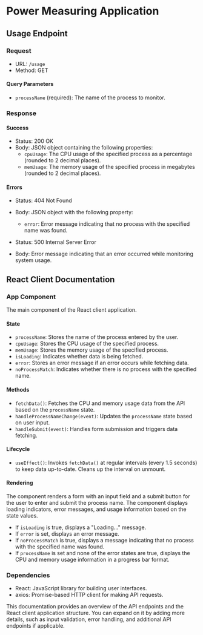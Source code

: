 # Power Measuring Application

## Usage Endpoint

### Request

- URL: `/usage`
- Method: GET

#### Query Parameters

- `processName` (required): The name of the process to monitor.

### Response

#### Success

- Status: 200 OK
- Body: JSON object containing the following properties:
  - `cpuUsage`: The CPU usage of the specified process as a percentage (rounded to 2 decimal places).
  - `memUsage`: The memory usage of the specified process in megabytes (rounded to 2 decimal places).

#### Errors

- Status: 404 Not Found
- Body: JSON object with the following property:

  - `error`: Error message indicating that no process with the specified name was found.

- Status: 500 Internal Server Error
- Body: Error message indicating that an error occurred while monitoring system usage.

## React Client Documentation

### App Component

The main component of the React client application.

#### State

- `processName`: Stores the name of the process entered by the user.
- `cpuUsage`: Stores the CPU usage of the specified process.
- `memUsage`: Stores the memory usage of the specified process.
- `isLoading`: Indicates whether data is being fetched.
- `error`: Stores an error message if an error occurs while fetching data.
- `noProcessMatch`: Indicates whether there is no process with the specified name.

#### Methods

- `fetchData()`: Fetches the CPU and memory usage data from the API based on the `processName` state.
- `handleProcessNameChange(event)`: Updates the `processName` state based on user input.
- `handleSubmit(event)`: Handles form submission and triggers data fetching.

#### Lifecycle

- `useEffect()`: Invokes `fetchData()` at regular intervals (every 1.5 seconds) to keep data up-to-date. Cleans up the interval on unmount.

#### Rendering

The component renders a form with an input field and a submit button for the user to enter and submit the process name. The component displays loading indicators, error messages, and usage information based on the state values.

- If `isLoading` is true, displays a "Loading..." message.
- If `error` is set, displays an error message.
- If `noProcessMatch` is true, displays a message indicating that no process with the specified name was found.
- If `processName` is set and none of the error states are true, displays the CPU and memory usage information in a progress bar format.

### Dependencies

- React: JavaScript library for building user interfaces.
- axios: Promise-based HTTP client for making API requests.

This documentation provides an overview of the API endpoints and the React client application structure. You can expand on it by adding more details, such as input validation, error handling, and additional API endpoints if applicable.

